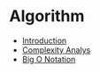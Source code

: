 # Algorithm

- [Introduction](00_intro.md)
- [Complexity Analys](10_complexity.md)
- [Big O Notation](20_big_o.md)
